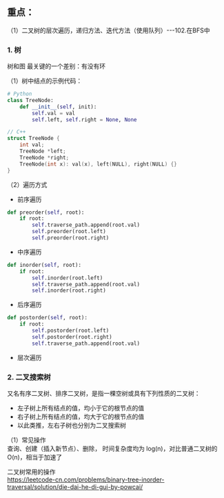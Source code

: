 ## 重点：
（1）二叉树的层次遍历，递归方法、迭代方法（使用队列）---102.在BFS中


### 1. 树
树和图 最关键的一个差别：有没有环       

（1）树中结点的示例代码：   
```Python
# Python
class TreeNode:
    def __init__(self, init):
        self.val = val
        self.left, self.right = None, None

```    

```C++
// C++
struct TreeNode {
    int val;
    TreeNode *left;
    TreeNode *right;
    TreeNode(int x): val(x), left(NULL), right(NULL) {}
}
```   

（2）遍历方式   
- 前序遍历 
```Python
def preorder(self, root):
    if root:
        self.traverse_path.append(root.val)
        self.preorder(root.left)
        self.preorder(root.right)

```     

- 中序遍历
```Python
def inorder(self, root):
    if root:
        self.inorder(root.left)
        self.traverse_path.append(root.val)
        self.inorder(root.right)
```

- 后序遍历
```Python
def postorder(self, root):
    if root:
        self.postorder(root.left)
        self.postorder(root.right)
        self.traverse_path.append(root.val)
```
- 层次遍历


### 2. 二叉搜索树          
又名有序二叉树、排序二叉树，是指一棵空树或具有下列性质的二叉树：   
- 左子树上所有结点的值，均小于它的根节点的值
- 右子树上所有结点的值，均大于它的根节点的值
- 以此类推，左右子树也分别为二叉搜索树       

（1）常见操作    
查询、创建（插入新节点）、删除， 时间复杂度均为 log(n)，对比普通二叉树的 O(n)，相当于加速了        
 

二叉树常用的操作   
https://leetcode-cn.com/problems/binary-tree-inorder-traversal/solution/die-dai-he-di-gui-by-powcai/